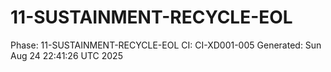 # 11-SUSTAINMENT-RECYCLE-EOL
Phase: 11-SUSTAINMENT-RECYCLE-EOL
CI: CI-XD001-005
Generated: Sun Aug 24 22:41:26 UTC 2025

